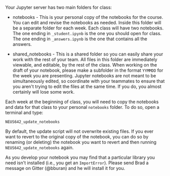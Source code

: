 Your Jupyter server has two main folders for class:

* notebooks - This is your personal copy of the notebooks for the course. You can edit and revise the notebooks as needed. Inside this folder will be a separate folder for each week. Each class will have two notebooks. The one ending in `_student.ipynb` is the one you should open for class. The one ending in `_answers.ipynb` is the one that contains all the answers.

* shared_notebooks - This is a shared folder so you can easily share your work with the rest of your team. All files in this folder are immediately viewable, and editable, by the rest of the class. When working on the draft of your notebook, please make a subfolder in the format `YYMMDD` for the week you are presenting. Jupyter notebooks are not meant to be simultaneously edited, so coordinate with your teammates to ensure that you aren't trying to edit the files at the same time. If you do, you almost certainly will lose some work.

Each week at the beginning of class, you will need to copy the notebooks and data for that class to your personal `notebooks` folder. To do so, open a terminal and type:

	NEUS642_update_notebooks

By default, the update script will not overwrite existing files. If you ever want to revert to the original copy of the notebook, you can do so by renaming (or deleting) the notebook you want to revert and then running `NEUS642_update_notebooks` again.

As you develop your notebook you may find that a particular library you need isn't installed (i.e., you get an `ImportError`). Please send Brad a message on Gitter (@bburan) and he will install it for you.
